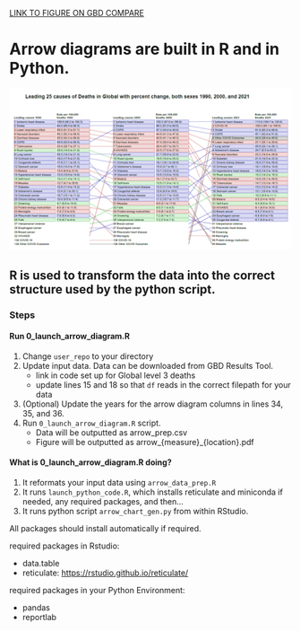 [LINK TO FIGURE ON GBD COMPARE](http://ihmeuw.org/6us5)
# Arrow diagrams are built in R and in Python.
![screenshot](inputs/arrow.png)
## R is used to transform the data into the correct structure used by the python script. 

### Steps
#### Run 0_launch_arrow_diagram.R 
1. Change `user_repo` to your directory
2. Update input data. Data can be downloaded from GBD Results Tool. 
    - link in code set up for Global level 3 deaths
    - update lines 15 and 18 so that `df` reads in the correct filepath for your data
3. (Optional) Update the years for the arrow diagram columns in lines 34, 35, and 36. 
4. Run `0_launch_arrow_diagram.R` script. 
    - Data will be outputted as arrow_prep.csv
    - Figure will be outputted as arrow_{measure}_{location}.pdf


#### What is 0_launch_arrow_diagram.R doing?
1. It reformats your input data using `arrow_data_prep.R`
2. It runs `launch_python_code.R`, which installs reticulate and miniconda if needed, any required packages, and then...
3. It runs python script `arrow_chart_gen.py` from within RStudio. 

All packages should install automatically if required.
 
required packages in Rstudio:
- data.table
- reticulate: https://rstudio.github.io/reticulate/

required packages in your Python Environment:
- pandas
- reportlab



